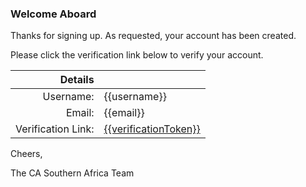 ### Welcome Aboard

Thanks for signing up. As requested, your account has been created.

Please click the verification link below to verify your account.

| Details   |              |
| ---------:|:------------ |
| Username: | {{username}} |
| Email:    | {{email}}    |
| Verification Link:    |   <a href="{{publicURL}}/{{verificationToken}}">{{verificationToken}}</a>|

Cheers,

The CA Southern Africa Team
